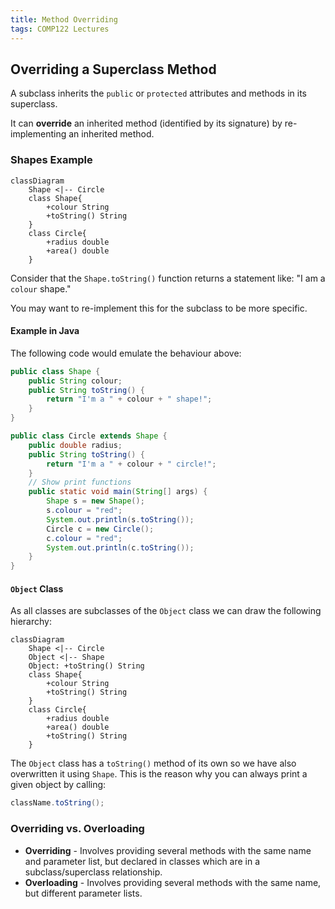 ```yaml
---
title: Method Overriding
tags: COMP122 Lectures
---
```

## Overriding a Superclass Method
A subclass inherits the `public` or `protected` attributes and methods in its superclass.

It can **override** an inherited method (identified by its signature) by re-implementing an inherited method.

### Shapes Example

```mermaid
classDiagram
	Shape <|-- Circle
	class Shape{
		+colour String
		+toString() String
	}
	class Circle{
		+radius double
		+area() double
	}
```

Consider that the `Shape.toString()` function returns a statement like: "I am a `colour` shape."

You may want to re-implement this for the subclass to be more specific.

#### Example in Java
The following code would emulate the behaviour above:

```java
public class Shape {
	public String colour;
	public String toString() {
		return "I'm a " + colour + " shape!";
	}
}
```

```java
public class Circle extends Shape {
	public double radius;
	public String toString() {
		return "I'm a " + colour + " circle!";
	}
	// Show print functions
	public static void main(String[] args) {
		Shape s = new Shape();
		s.colour = "red";
		System.out.println(s.toString());
		Circle c = new Circle();
		c.colour = "red";
		System.out.println(c.toString());
	}
}
```

#### `Object` Class
As all classes are subclasses of the `Object` class we can draw the following hierarchy:

```mermaid
classDiagram
	Shape <|-- Circle
	Object <|-- Shape
	Object: +toString() String
	class Shape{
		+colour String
		+toString() String
	}
	class Circle{
		+radius double
		+area() double
		+toString() String
	}
```

The `Object` class has a `toString()` method of its own so we have also overwritten it using `Shape`. This is the reason why you can always print a given object by calling:

```java
className.toString();
```

### Overriding vs. Overloading 

* **Overriding** - Involves providing several methods with the same name and parameter list, but declared in classes which are in a subclass/superclass relationship.
* **Overloading** - Involves providing several methods with the same name, but different parameter lists.